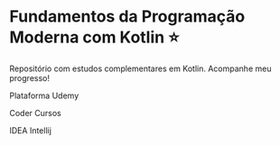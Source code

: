 # Fundamentos da Programação Moderna com Kotlin ⭐

Repositório com estudos complementares em Kotlin.
Acompanhe meu progresso!

<p>Plataforma Udemy</p>
<p>Coder Cursos</p>
<p>IDEA Intellij</p>
